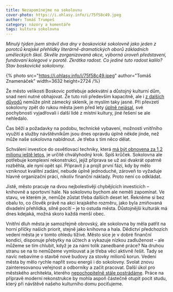 ```yaml
---
title: Nezapomínejme na sokolovnu
cover-photo: https://i.ohlasy.info/i/75f58c49.jpeg
author: Tomáš Trumpeš
category: názory a komentáře
tags: kultura sokolovna
---
```


*Minulý týden jsem strávil dva dny v boskovické sokolovně jako jeden z porotců krajské přehlídky literárně-dramatických oborů základních uměleckých škol. Skvěle zorganizovaná akce, výborná úroveň představení, fundovaní kolegové v porotě. Zkrátka radost. Co jediné tuto radost kalilo? Stav boskovické sokolovny.*

{% photo src="https://i.ohlasy.info/i/75f58c49.jpeg" author="Tomáš Znamenáček" width=3632 height=2724 /%}

Že město velikosti Boskovic potřebuje adekvátní a důstojný kulturní dům, snad není nutné obhajovat. Že tuto roli především kapacitně, ale i [z dalších důvodů](https://ohlasy.info/clanky/2019/01/presalovano.html) nemůže plnit zámecký skleník, je myslím taky jasné. Při převzetí sokolovny zpět do rukou města jsem před lety [úplně nejásal](https://ohlasy.info/clanky/2015/03/oprava-sokolovny.html), své pochybnosti vyjadřovali i další lidé z místní kultury, jiné řešení se ale nehledalo.

Čas běží a požadavky na podobu, technické vybavení, možnosti vnitřního využití a služby návštěvníkům jsou dnes opravdu úplně někde jinde, než může naše sokolovna nabídnout. Je třeba s tím něco dělat.

Schválení investice do osvětlovací techniky, která [má být obnovena za 1,2 milionu ještě letos](https://ohlasy.info/clanky/2023/04/z-radnice.html), je určitě chvályhodný krok. Spíš krůček. Sokolovna ale potřebuje komplexní rekonstrukci, jejíž příprava se už asi dvakrát opatrně rozběhla, ale nyní opět spí. Připravit ji a projít první fází, kdy by mělo vzniknout kvalitní zadání, nebude úplně jednoduché, zároveň to vyžaduje hlavně organizační práci, nikoliv finanční náklady. Proto není co odkládat.

Jistě, město pracuje na dvou nejbolestivěji chybějících investicích – knihovně a sportovní hale. Na sokolovnu bychom ale neměli zapomínat. Ve stavu, ve kterém je, nemůže zůstat třeba dalších deset let. Řekněme si bez obalu to, co člověk právě na akci krajského rozměru, jako byla zmiňovaná divadelní přehlídka, silně pocítí – je to ostuda města. Důstojnější kulturák má dnes kdejaká, možná skoro každá menší obec.

Vnitřní dluh města je samozřejmě obrovský, ale sokolovna by měla patřit na horní příčky našich priorit, stejně jako knihovna a hala. Dědictví předchozích vedení města je v tomto ohledu tíživé. Město sice je v dobré finanční kondici, disponuje přebytky na účtech a vykazuje nízkou zadluženost – ale můžeme se tím chlubit, když je za námi tolik zanedbané práce? Na druhou stranu se na to nemůžeme vymlouvat a je třeba věci aktivně řešit. Tady se navíc nebavíme o stavbě nové budovy za stovky milionů korun. Vedení města by mělo rychle napřít svou energii i do sokolovny. Svolat znovu zainteresovanou veřejnost a odborníky a začít pracovat. Další úkol pro městského architekta, kterého [nepochopitelně stále postrádáme](https://forum.ohlasy.info/t/mestsky-architekt-klapka-2/503). Práce na přípravě moderní rekonstrukce by mohla aspoň částečně otupit pocit studu, který při návštěvě našeho kulturního domu pociťujeme.